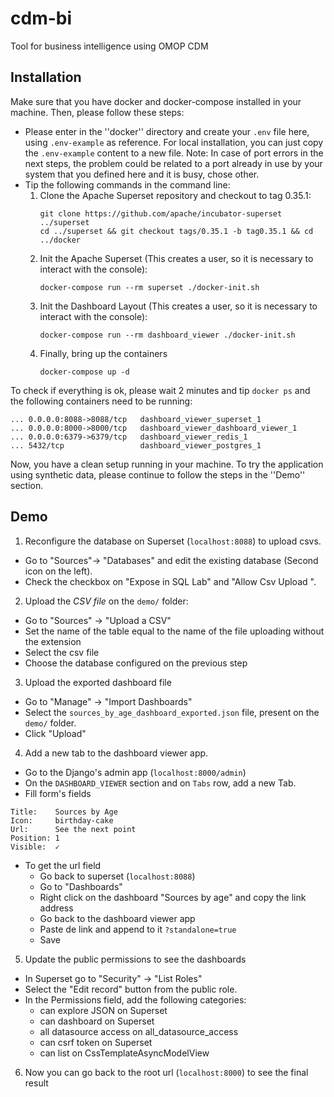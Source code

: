 # cdm-bi
Tool for business intelligence using OMOP CDM

## Installation

Make sure that you have docker and docker-compose installed in your machine. Then, please follow these steps:

- Please enter in the ''docker'' directory and create your `.env` file here, using `.env-example` as reference. For local installation, you can just copy the `.env-example` content to a new file. Note: In case of port errors in the next steps, the problem could be related to a port already in use by your system that you defined here and it is busy, chose other.
- Tip the following commands in the command line:
    1. Clone the Apache Superset repository and checkout to tag 0.35.1:
        ```
        git clone https://github.com/apache/incubator-superset ../superset
        cd ../superset && git checkout tags/0.35.1 -b tag0.35.1 && cd ../docker
        ```
    2. Init the Apache Superset (This creates a user, so it is necessary to interact with the console):
        ```
        docker-compose run --rm superset ./docker-init.sh
        ```
    3. Init the Dashboard Layout  (This creates a user, so it is necessary to interact with the console):
        ```
        docker-compose run --rm dashboard_viewer ./docker-init.sh
        ```
    4. Finally, bring up the containers 
        ```
        docker-compose up -d
        ```
        
To check if everything is ok, please wait 2 minutes and tip `docker ps` and the following containers need to be running: 
```
... 0.0.0.0:8088->8088/tcp   dashboard_viewer_superset_1
... 0.0.0.0:8000->8000/tcp   dashboard_viewer_dashboard_viewer_1
... 0.0.0.0:6379->6379/tcp   dashboard_viewer_redis_1
... 5432/tcp                 dashboard_viewer_postgres_1
```

Now, you have a clean setup running in your machine. To try the application using synthetic data, please continue to follow the steps in the ''Demo'' section.

## Demo

1. Reconfigure the database on Superset (`localhost:8088`) to upload csvs.
- Go to "Sources"-> "Databases" and edit the existing
database (Second icon on the left).
- Check the checkbox on "Expose in SQL Lab" and "Allow
Csv Upload ".

2. Upload the *CSV file* on the `demo/` folder:
- Go to "Sources" -> "Upload a CSV"
- Set the name of the table equal to the name of the file uploading without the extension
- Select the csv file
- Choose the database configured on the previous step

3. Upload the exported dashboard file
- Go to "Manage" -> "Import Dashboards"
- Select the `sources_by_age_dashboard_exported.json` file,
present on the `demo/` folder.
- Click "Upload"

4. Add a new tab to the dashboard viewer app.
- Go to the Django's admin app (`localhost:8000/admin`)
- On the `DASHBOARD_VIEWER` section and on `Tabs`
row, add a new Tab.
- Fill form's fields
```
Title:    Sources by Age
Icon:     birthday-cake
Url:      See the next point
Position: 1
Visible:  ✓
```
- To get the url field
    - Go back to superset (`localhost:8088`)
    - Go to "Dashboards"
    - Right click on the dashboard "Sources by age" and copy the link address
    - Go back to the dashboard viewer app
    - Paste de link and append to it `?standalone=true`
    - Save
    
5. Update the public permissions to see the dashboards
- In Superset go to "Security" -> "List Roles"
- Select the "Edit record" button from the public role.
- In the Permissions field, add the following categories:
    - can explore JSON on Superset
    - can dashboard on Superset
    - all datasource access on all_datasource_access
    - can csrf token on Superset
    - can list on CssTemplateAsyncModelView

6. Now you can go back to the root url (`localhost:8000`) to see the final result
